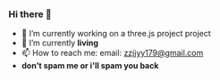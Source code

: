 ### Hi there 👋

- 🔭 I’m currently working on a three.js project project
- 🌱 I’m currently **living**
- 📫 How to reach me: email: zzjjyy179@gmail.com
- **don't spam me or i'll spam you back**
